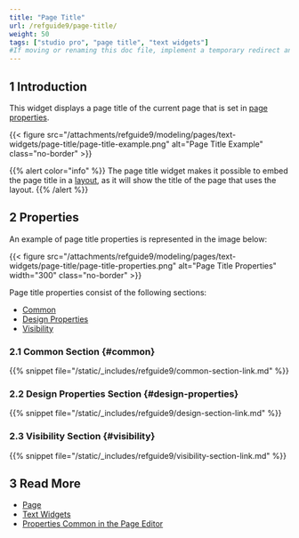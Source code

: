 ```yaml
---
title: "Page Title"
url: /refguide9/page-title/
weight: 50
tags: ["studio pro", "page title", "text widgets"]
#If moving or renaming this doc file, implement a temporary redirect and let the respective team know they should update the URL in the product. See Mapping to Products for more details.
---
```


## 1 Introduction

This widget displays a page title of the current page that is set in [page properties](/refguide9/page-properties/#title).

{{< figure src="/attachments/refguide9/modeling/pages/text-widgets/page-title/page-title-example.png" alt="Page Title Example" class="no-border" >}}

{{% alert color="info" %}}
The page title widget makes it possible to embed the page title in a [layout](/refguide9/layout/), as it will show the title of the page that uses the layout.
{{% /alert %}}

## 2 Properties

An example of page title properties is represented in the image below:

{{< figure src="/attachments/refguide9/modeling/pages/text-widgets/page-title/page-title-properties.png" alt="Page Title Properties"   width="300"  class="no-border" >}}

Page title properties consist of the following sections:

* [Common](#common)
* [Design Properties](#design-properties)
* [Visibility](#visibility)

### 2.1 Common Section {#common}

{{% snippet file="/static/_includes/refguide9/common-section-link.md" %}}

### 2.2 Design Properties Section {#design-properties}

{{% snippet file="/static/_includes/refguide9/design-section-link.md" %}} 

### 2.3 Visibility Section {#visibility}

{{% snippet file="/static/_includes/refguide9/visibility-section-link.md" %}}

## 3 Read More

* [Page](/refguide9/page/)
* [Text Widgets](/refguide9/text-widgets/)
* [Properties Common in the Page Editor](/refguide9/common-widget-properties/)
